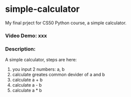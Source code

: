 # simple-calculator
My final prject for CS50 Python course, a simple calculator.
### Video Demo: xxx
### Description: 
A simple calculator, steps are here:
1. you input 2 numbers: a, b
2. calculate greates common devider of a and b
3. calculate a + b
4. calculate a - b
5. calculate a * b
